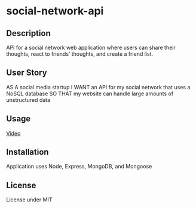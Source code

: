 # social-network-api

## Description
API for a social network web application where users can share their thoughts, react to friends’ thoughts, and create a friend list.

## User Story
AS A social media startup
I WANT an API for my social network that uses a NoSQL database
SO THAT my website can handle large amounts of unstructured data


## Usage
 [Video](https://drive.google.com/file/d/18gPHuPAbNIBNPRDmt4uh119NUuV0ojQ3/view)


## Installation
Application uses Node, Express, MongoDB, and Mongoose

## License

License under MIT